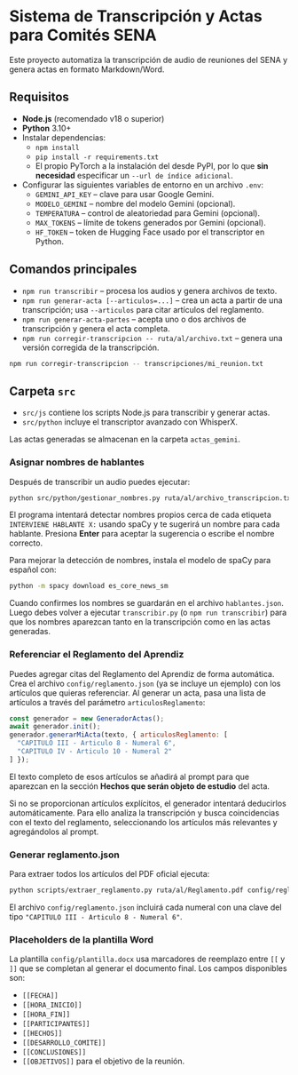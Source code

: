 # Sistema de Transcripción y Actas para Comités SENA

Este proyecto automatiza la transcripción de audio de reuniones del SENA y genera actas en formato Markdown/Word.

## Requisitos

- **Node.js** (recomendado v18 o superior)
- **Python** 3.10+
- Instalar dependencias:
  - `npm install`
  - `pip install -r requirements.txt`
  - El propio PyTorch a la instalación del desde PyPI, por lo que **sin necesidad** especificar un `--url de índice adicional`.
- Configurar las siguientes variables de entorno en un archivo `.env`:
  - `GEMINI_API_KEY` – clave para usar Google Gemini.
  - `MODELO_GEMINI` – nombre del modelo Gemini (opcional).
  - `TEMPERATURA` – control de aleatoriedad para Gemini (opcional).
  - `MAX_TOKENS` – límite de tokens generados por Gemini (opcional).
  - `HF_TOKEN` – token de Hugging Face usado por el transcriptor en Python.

## Comandos principales

- `npm run transcribir` – procesa los audios y genera archivos de texto.
- `npm run generar-acta [--articulos=...]` – crea un acta a partir de una transcripción; usa `--articulos` para citar artículos del reglamento.
- `npm run generar-acta-partes` – acepta uno o dos archivos de transcripción y genera el acta completa.
- `npm run corregir-transcripcion -- ruta/al/archivo.txt` – genera una versión corregida de la transcripción.

```bash
npm run corregir-transcripcion -- transcripciones/mi_reunion.txt
```

## Carpeta `src`

- `src/js` contiene los scripts Node.js para transcribir y generar actas.
- `src/python` incluye el transcriptor avanzado con WhisperX.

Las actas generadas se almacenan en la carpeta `actas_gemini`.

### Asignar nombres de hablantes

Después de transcribir un audio puedes ejecutar:

```bash
python src/python/gestionar_nombres.py ruta/al/archivo_transcripcion.txt
```

El programa intentará detectar nombres propios cerca de cada etiqueta `INTERVIENE HABLANTE X:` usando spaCy y te sugerirá un nombre para cada hablante. Presiona **Enter** para aceptar la sugerencia o escribe el nombre correcto.

Para mejorar la detección de nombres, instala el modelo de spaCy para español con:

```bash
python -m spacy download es_core_news_sm
```

Cuando confirmes los nombres se guardarán en el archivo `hablantes.json`. Luego
debes volver a ejecutar `transcribir.py` (o `npm run transcribir`) para que los
nombres aparezcan tanto en la transcripción como en las actas generadas.

### Referenciar el Reglamento del Aprendiz

Puedes agregar citas del Reglamento del Aprendiz de forma automática. Crea el archivo `config/reglamento.json` (ya se incluye un ejemplo) con los artículos que quieras referenciar. Al generar un acta, pasa una lista de artículos a través del parámetro `articulosReglamento`:

```js
const generador = new GeneradorActas();
await generador.init();
generador.generarMiActa(texto, { articulosReglamento: [
  "CAPITULO III - Articulo 8 - Numeral 6",
  "CAPITULO IV - Articulo 10 - Numeral 2"
] });
```

El texto completo de esos artículos se añadirá al prompt para que aparezcan en la sección **Hechos que serán objeto de estudio** del acta.

Si no se proporcionan artículos explícitos, el generador intentará deducirlos automáticamente. Para ello analiza la transcripción y busca coincidencias con el texto del reglamento, seleccionando los artículos más relevantes y agregándolos al prompt.

### Generar reglamento.json

Para extraer todos los artículos del PDF oficial ejecuta:

```bash
python scripts/extraer_reglamento.py ruta/al/Reglamento.pdf config/reglamento.json
```

El archivo `config/reglamento.json` incluirá cada numeral con una clave del tipo `"CAPITULO III - Articulo 8 - Numeral 6"`.

### Placeholders de la plantilla Word

La plantilla `config/plantilla.docx` usa marcadores de reemplazo entre `[[` y `]]` que se completan al generar el documento final. Los campos disponibles son:

- `[[FECHA]]`
- `[[HORA_INICIO]]`
- `[[HORA_FIN]]`
- `[[PARTICIPANTES]]`
- `[[HECHOS]]`
- `[[DESARROLLO_COMITE]]`
- `[[CONCLUSIONES]]`
- `[[OBJETIVOS]]` para el objetivo de la reunión.